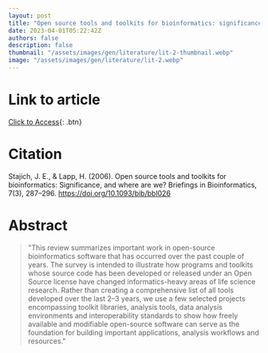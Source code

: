 ```yaml
---
layout: post
title: "Open source tools and toolkits for bioinformatics: significance, and where are we?"
date: 2023-04-01T05:22:42Z
authors: false
description: false
thumbnail: "/assets/images/gen/literature/lit-2-thumbnail.webp"
image: "/assets/images/gen/literature/lit-2.webp"
---
```

# Link to article
[Click to Access](https://academic.oup.com/bib/article/7/3/287/327529){: .btn}

# Citation

Stajich, J. E., & Lapp, H. (2006). Open source tools and toolkits for bioinformatics: Significance, and where are we? Briefings in Bioinformatics, 7(3), 287–296. https://doi.org/10.1093/bib/bbl026

# Abstract

> "This review summarizes important work in open-source bioinformatics software that has occurred over the past couple of years. The survey is intended to illustrate how programs and toolkits whose source code has been developed or released under an Open Source license have changed informatics-heavy areas of life science research. Rather than creating a comprehensive list of all tools developed over the last 2–3 years, we use a few selected projects encompassing toolkit libraries, analysis tools, data analysis environments and interoperability standards to show how freely available and modifiable open-source software can serve as the foundation for building important applications, analysis workflows and resources."

